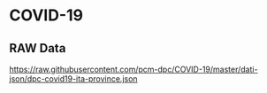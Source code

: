 # COVID-19

## RAW Data
https://raw.githubusercontent.com/pcm-dpc/COVID-19/master/dati-json/dpc-covid19-ita-province.json